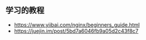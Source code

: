 ## 学习的教程

 - https://www.yiibai.com/nginx/beginners_guide.html
 - https://juejin.im/post/5bd7a6046fb9a05d2c43f8c7
